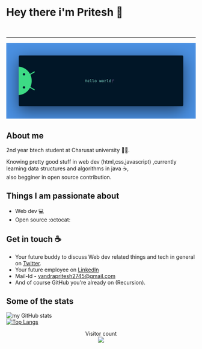

# Hey there i'm Pritesh :wave:
<br>
<hr>

<img src="https://raw.githubusercontent.com/pritesh2745/pritesh2745/master/banner.png" alt="Hello world">


## About me

2nd year btech student at Charusat university :man_student:.

Knowing pretty good stuff in web dev (html,css,javascript) ,currently learning data structures and algorithms in java :coffee:,
<br>
also begginer in open source contribution.


 


## Things I am passionate about

- Web dev :computer:
- Open source :octocat:

## Get in touch :coffee:

- Your future buddy to discuss Web dev related things and tech in general on [Twitter](https://twitter.com/pritesh__vandra).
- Your future employee on [LinkedIn](https://www.linkedin.com/in/pritesh-vandra-541107206/)
- Mail-Id - vandrapritesh2745@gmail.com
- And of course GitHub you're already on (Recursion).

## Some of the stats
![my GitHub stats](https://github-readme-stats.vercel.app/api?username=pritesh2745&show_icons=true&theme=nord)
<br>
[![Top Langs](https://github-readme-stats.vercel.app/api/top-langs/?username=pritesh2745&layout=compact&theme=nord)](https://github.com/pritesh2745/github-readme-stats)



<p align="center"> 
  Visitor count<br>
  <img src="https://profile-counter.glitch.me/pritesh2745/count.svg" />
</p>

